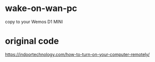 # wake-on-wan-pc
copy to your Wemos D1 MINI
# original code
https://indoortechnology.com/how-to-turn-on-your-computer-remotely/
